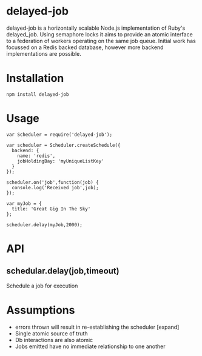delayed-job
===========
delayed-job is a horizontally scalable Node.js implementation of Ruby's delayed_job. Using semaphore locks it aims to provide an atomic interface to a federation of workers operating on the same job queue. Initial work has focussed on a Redis backed database, however more backend implementations are possible.

# Installation

```
npm install delayed-job
```

# Usage
```
var Scheduler = require('delayed-job');

var scheduler = Scheduler.createSchedule({
  backend: {
    name: 'redis',
    jobHoldingBay: 'myUniqueListKey'
  }
});

scheduler.on('job',function(job) {
  console.log('Received job',job);
});

var myJob = {
  title: 'Great Gig In The Sky'
};

scheduler.delay(myJob,2000);
```

# API

## schedular.delay(job,timeout)
Schedule a job for execution

# Assumptions
* errors thrown will result in re-establishing the scheduler [expand]
* Single atomic source of truth
* Db interactions are also atomic
* Jobs emitted have no immediate relationship to one another